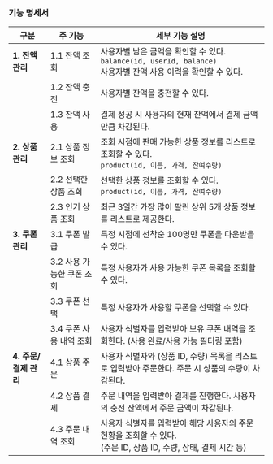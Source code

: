 ### 기능 명세서
| 구분              | 주 기능             | 세부 기능 설명                                                                         |
| --------------- | ---------------- | -------------------------------------------------------------------------------- |
| **1. 잔액 관리**    | 1.1 잔액 조회        | 사용자별 남은 금액을 확인할 수 있다. `balance(id, userId, balance)`<br>사용자별 잔액 사용 이력을 확인할 수 있다. |
|                 | 1.2 잔액 충전        | 사용자별 잔액을 충전할 수 있다.                                                               |
|                 | 1.3 잔액 사용        | 결제 성공 시 사용자의 현재 잔액에서 결제 금액만큼 차감된다.                                               |
| **2. 상품 관리**    | 2.1 상품 정보 조회     | 조회 시점에 판매 가능한 상품 정보를 리스트로 조회할 수 있다. <br>`product(id, 이름, 가격, 잔여수량)`              |
|                 | 2.2 선택한 상품 조회    | 선택한 상품 정보를 조회할 수 있다. <br>`product(id, 이름, 가격, 잔여수량)`                             |
|                 | 2.3 인기 상품 조회     | 최근 3일간 가장 많이 팔린 상위 5개 상품 정보를 리스트로 제공한다.                                          |
| **3. 쿠폰 관리**    | 3.1 쿠폰 발급        | 특정 시점에 선착순 100명만 쿠폰을 다운받을 수 있다.                                                  |
|                 | 3.2 사용 가능한 쿠폰 조회 | 특정 사용자가 사용 가능한 쿠폰 목록을 조회할 수 있다.                                                  |
|                 | 3.3 쿠폰 선택        | 특정 사용자가 사용할 쿠폰을 선택할 수 있다.                                                        |
|                 | 3.4 쿠폰 사용 내역 조회  | 사용자 식별자를 입력받아 보유 쿠폰 내역을 조회한다. (사용 완료/사용 가능 필터링 포함)                               |
| **4. 주문/결제 관리** | 4.1 상품 주문        | 사용자 식별자와 (상품 ID, 수량) 목록을 리스트로 입력받아 주문한다. 주문 시 상품의 수량이 차감된다.                      |
|                 | 4.2 상품 결제        | 주문 내역을 입력받아 결제를 진행한다. 사용자의 충전 잔액에서 주문 금액이 차감된다.                                  |
|                 | 4.3 주문 내역 조회     | 사용자 식별자를 입력받아 해당 사용자의 주문 현황을 조회할 수 있다. <br>(주문 ID, 상품 ID, 수량, 상태, 결제 시간 등)       |
